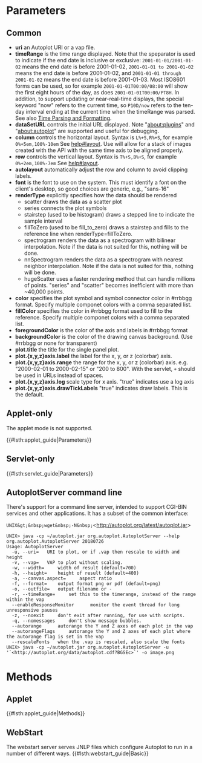 # Parameters

## Common

  - **uri** an Autoplot URI or a vap file.
  - **timeRange** is the time range displayed. Note that the speparator
    is used to indicate if the end date is inclusive or exclusive:
    `2001-01-01/2001-01-02` means the end date is before 2001-01-02,
    `2001-01-01 to 2001-01-02` means the end date is before 2001-01-02,
    and `2001-01-01 through 2001-01-02` means the end date is before
    2001-01-03. Most ISO8601 forms can be used, so for example
    `2001-01-01T00:00/08:00` will show the first eight hours of the day,
    as does `2001-01-01T00:00/PT8H`. In addition, to support updating or
    near-real-time displays, the special keyword "now" refers to the
    current time, so `P10D/now` refers to the ten-day interval ending at
    the current time when the timeRange was parsed. See also [Time
    Parsing and
    Formatting](help#Time_Parsing_%2f_Formatting "wikilink").
  - **dataSetURL** controls the initial URL displayed. Note
    "<about:plugins>" and "<about:autoplot>" are supported and useful
    for debugging.
  - **column** controls the horizontal layout. Syntax is `L%+S,R%+S`,
    for example `0%+5em,100%-10em` See
    [help\#layout](help.md#layout "wikilink"). Use will allow for a stack
    of images created with the API with the same time axis to be aligned
    properly.
  - **row** controls the vertical layout. Syntax is `T%+S,B%+S`, for
    example `0%+2em,100%-7em` See
    [help\#layout](help.md#layout "wikilink").
  - **autolayout** automatically adjust the row and column to avoid
    clipping labels.
  - **font** is the font to use on the system. This must identify a font
    on the client's desktop, so good choices are generic, e.g.,
    "sans-16"
  - **renderType** explicitly specifies how the data should be rendered
      - scatter draws the data as a scatter plot
      - series connects the plot symbols
      - stairstep (used to be histogram) draws a stepped line to
        indicate the sample interval
      - fillToZero (used to be fill\_to\_zero) draws a stairstep and
        fills to the reference line when renderType=fillToZero.
      - spectrogram renders the data as a spectrogram with bilinear
        interpolation. Note if the data is not suited for this, nothing
        will be done.
      - nnSpectrogram renders the data as a spectrogram with nearest
        neighbor interpolation. Note if the data is not suited for this,
        nothing will be done.
      - hugeScatter uses a faster rendering method that can handle
        millions of points. "series" and "scatter" becomes inefficient
        with more than \~40,000 points.
  - **color** specifies the plot symbol and symbol connector color in
    \#rrbbgg format. Specify multiple componet colors with a comma
    separated list.
  - **fillColor** specifies the color in \#rrbbgg format used to fill to
    the reference. Specify multiple componet colors with a comma
    separated list.
  - **foregroundColor** is the color of the axis and labels in \#rrbbgg
    format
  - **backgroundColor** is the color of the drawing canvas background.
    (Use \#rrbbgg or none for transparent)
  - **plot.title** the title for the single panel plot.
  - **plot.{x,y,z}axis.label** the label for the x, y, or z (colorbar)
    axis.
  - **plot.{x,y,z}axis.range** the range for the x, y, or z (colorbar)
    axis. e.g. "2000-02-01 to 2000-02-15" or "200 to 800". With the
    servlet, `+` should be used in URLs instead of spaces.
  - **plot.{x,y,z}axis.log** scale type for x axis. "true" indicates use
    a log axis
  - **plot.{x,y,z}axis.drawTickLabels** "true" indicates draw labels.
    This is the default.

## Applet-only

The applet mode is not supported.

{{\#lsth:applet\_guide|Parameters}}

## Servlet-only

{{\#lsth:servlet\_guide|Parameters}}

## AutoplotServer command line

There's support for a command line server, intended to support CGI-BIN
services and other applications. It has a subset of the common
interface:

`UNIX&gt;&nbsp;wget&nbsp;-N&nbsp;`&lt;http://autoplot.org/latest/autoplot.jar&gt;  
```
UNIX> java -cp ~/autoplot.jar org.autoplot.AutoplotServer --help
org.autoplot.AutoplotServer 20180726
Usage: AutoplotServer 
  -u, --uri=   URI to plot, or if .vap then rescale to width and height 
  -v, --vap=   VAP to plot without scaling. 
  -w, --width=     width of result (default=700) 
  -h, --height=    height of result (default=400) 
  -a, --canvas.aspect=     aspect ratio 
  -f, --format=    output format png or pdf (default=png) 
  -o, --outfile=   output filename or - 
  -r, --timeRange=     set this to the timerange, instead of the range within the vap 
  --enableResponseMonitor      monitor the event thread for long unresponsive pauses
  -z, --noexit     don't exit after running, for use with scripts.
  -q, --nomessages     don't show message bubbles.
  --autorange      autorange the Y and Z axes of each plot in the vap
  --autorangeFlags     autorange the Y and Z axes of each plot where the autorange flag is set in the vap
  --rescaleFonts   when the .vap is rescaled, also scale the fonts
UNIX> java -cp ~/autoplot.jar org.autoplot.AutoplotServer -u '`<http://autoplot.org/data/autoplot.cdf?BGSEc>`' -o image.png
```

# Methods

## Applet

{{\#lsth:applet\_guide|Methods}}

## WebStart

The webstart server serves JNLP files which configure Autoplot to run in
a number of different ways. {{\#lsth:webstart\_guide|Basic}}

